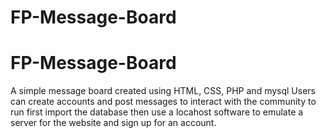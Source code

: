 # FP-Message-Board
# FP-Message-Board
A simple message board created using HTML, CSS, PHP and mysql
Users can create accounts and post messages to interact with the community
to run first import the database
then use a locahost software to emulate a server for the website and sign up for an account.

